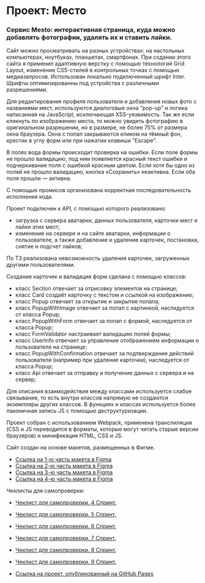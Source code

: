 # Проект: Место

### Сервис Mesto: интерактивная страница, куда можно добавлять фотографии, удалять их и ставить лайки.

Сайт можно просматривать на разных устройствах: на настольных компьютерах, ноутбуках, планшетах, смартфонах.
При содании этого сайта я применил адаптивную верстку с помощью технологий Grid Layout, изменение CSS-стилей в контрольных точках с помощью медиазапросов. Использован локально подключенный шрифт Inter. Шрифты оптимизированны под устройства с различными разрешениями.

Для редактирования профиля пользователя и добавления новых фото с названиями мест, используются диалоговые окна “pop-up” и логика написанная на JavaScript, исключающая XSS-уязвимость. Так же если кликнуть по изображению места, то можно увидеть фотографию в оригинальном разрешении, но в размере, не более 75% от размера окна браузера.
Окна с попап закрываются кликом на тёмный фон, крестик в углу форм или при нажатии клавиши "Escape".

В полях вода формы происходит проверка на ошибки. Если поле формы не прошло валидацию, под ним появляется красный текст ошибки и подчеркивание поля с ошибкой красным цветом. Если хотя бы одно из полей не прошло валидацию, кнопка «Сохранить» неактивна. Если оба поля прошли — активна.

С помощью промисов организована корректная последовательность исполнения кода.

Проект подключен к API, с помощью которого реализовано:
  * загрузка с сервера аватарки, данных пользователя, карточки мест и лайки этих мест;
  * изменение на сервере и на сайте аватарки, информации о пользователе, а также добавление и удаление карточек, постановка, снятие и подсчет лайков;

По ТЗ реализована невозможность удаления карточек, загруженных другими пользователями.

Создание карточек и валидация форм сделана с помощью классов:

* класс Section отвечает за отрисовку элементов на странице;
* класс Card создаёт карточку с текстом и ссылкой на изображение;
* класс Popup отвечает за открытие и закрытие попапа;
* класс PopupWithImage отвечает за попап с картинкой, наследуется от класса Popup;
* класс PopupWithForm отвечает за попап с формой, наследуется от класса Popup;
* класс FormValidator настраивает валидацию полей формы;
* класс UserInfo отвечает за управление отображением информации о пользователе на странице;
* класс PopupWithConfirmation отвечает за подтверждение действий пользователя (например при удаление карточки), наследуется от класса Popup;
* класс Api отвечает за отправку и получение данных с сервера и на сервер;

Для описания взаимодействия между классами используется слабое связывание, то есть внутри классов напрямую не создаются экземпляры других классов.
В функциях и классах используется более лаконичная запись JS c помощью деструктуризации.

Проект собран с использованием Webpack, применена транспиляция (CSS и JS переводится в форматы, которые могут читать старые версии браузеров) и минификация HTML, CSS и JS.

Сайт создан на основе макетов, размещенных в Фигме.

* [Ссылка на 1-ю часть макета в Figma](https://www.figma.com/file/2cn9N9jSkmxD84oJik7xL7/JavaScript.-Sprint-4?node-id=0%3A1)
* [Ссылка на 2-ю часть макета в Figma](https://www.figma.com/file/bjyvbKKJN2naO0ucURl2Z0/JavaScript.-Sprint-5?node-id=0%3A1)
* [Ссылка на 3-ю часть макета в Figma](https://www.figma.com/file/kRVLKwYG3d1HGLvh7JFWRT/JavaScript.-Sprint-6?node-id=0%3A1)
* [Ссылка на 4-ю часть макета в Figma](https://www.figma.com/file/PSdQFRHoxXJFs2FH8IXViF/JavaScript.-Sprint-9?node-id=0%3A1)

Чеклисты для самопроверки:

* [Чеклист для самопроверки. 4 Спринт.](https://code.s3.yandex.net/web-developer/checklists-pdf/new-program/checklist-4.pdf)
* [Чеклист для самопроверки. 5 Спринт.](https://code.s3.yandex.net/web-developer/checklists-pdf/new-program/checklist-5.pdf)
* [Чеклист для самопроверки. 6 Спринт.](https://code.s3.yandex.net/web-developer/checklists-pdf/new-program/checklist-6.pdf)
* [Чеклист для самопроверки. 7 Спринт.](https://code.s3.yandex.net/web-developer/checklists-pdf/new-program/checklist-7.pdf)
* [Чеклист для самопроверки. 8 Спринт.](https://code.s3.yandex.net/web-developer/checklists-pdf/new-program/checklist-8.pdf)
* [Чеклист для самопроверки. 9 Спринт.](https://code.s3.yandex.net/web-developer/checklists-pdf/new-program/checklist-9.pdf)

* [Ссылка на проект, опубликованный на GitHub Pages](https://usergithub37.github.io/mesto/index.html)
